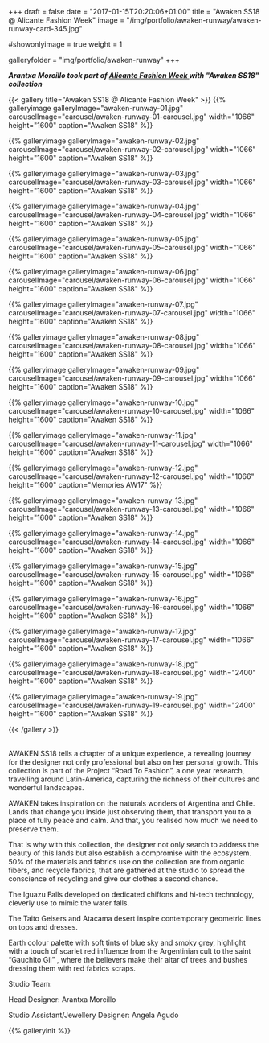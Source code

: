+++
draft = false
date = "2017-01-15T20:20:06+01:00"
title = "Awaken SS18 @ Alicante Fashion Week"
image = "/img/portfolio/awaken-runway/awaken-runway-card-345.jpg"

#showonlyimage = true
weight = 1



galleryfolder = "img/portfolio/awaken-runway"
+++

***Arantxa Morcillo took part of  <a href="http://www.fashionweekalicante.es/disenadores/emergentes/"> Alicante Fashion Week </a> with "Awaken SS18" collection***



<!--more-->

{{< gallery title="Awaken SS18 @ Alicante Fashion Week" >}}
  {{% galleryimage galleryImage="awaken-runway-01.jpg" carouselImage="carousel/awaken-runway-01-carousel.jpg" width="1066" height="1600" caption="Awaken SS18" %}}

  {{% galleryimage galleryImage="awaken-runway-02.jpg" carouselImage="carousel/awaken-runway-02-carousel.jpg" width="1066" height="1600" caption="Awaken SS18" %}}

  {{% galleryimage galleryImage="awaken-runway-03.jpg" carouselImage="carousel/awaken-runway-03-carousel.jpg" width="1066" height="1600" caption="Awaken SS18" %}}

  {{% galleryimage galleryImage="awaken-runway-04.jpg" carouselImage="carousel/awaken-runway-04-carousel.jpg" width="1066" height="1600" caption="Awaken SS18" %}}

  {{% galleryimage galleryImage="awaken-runway-05.jpg" carouselImage="carousel/awaken-runway-05-carousel.jpg" width="1066" height="1600" caption="Awaken SS18" %}}

  {{% galleryimage galleryImage="awaken-runway-06.jpg" carouselImage="carousel/awaken-runway-06-carousel.jpg" width="1066" height="1600" caption="Awaken SS18" %}}

  {{% galleryimage galleryImage="awaken-runway-07.jpg" carouselImage="carousel/awaken-runway-07-carousel.jpg" width="1066" height="1600" caption="Awaken SS18" %}}

  {{% galleryimage galleryImage="awaken-runway-08.jpg" carouselImage="carousel/awaken-runway-08-carousel.jpg" width="1066" height="1600" caption="Awaken SS18" %}}

  {{% galleryimage galleryImage="awaken-runway-09.jpg" carouselImage="carousel/awaken-runway-09-carousel.jpg" width="1066" height="1600" caption="Awaken SS18" %}}

  {{% galleryimage galleryImage="awaken-runway-10.jpg" carouselImage="carousel/awaken-runway-10-carousel.jpg" width="1066" height="1600" caption="Awaken SS18" %}}

  {{% galleryimage galleryImage="awaken-runway-11.jpg" carouselImage="carousel/awaken-runway-11-carousel.jpg" width="1066" height="1600" caption="Awaken SS18" %}}

  {{% galleryimage galleryImage="awaken-runway-12.jpg" carouselImage="carousel/awaken-runway-12-carousel.jpg" width="1066" height="1600" caption="Memories AW17" %}}

  {{% galleryimage galleryImage="awaken-runway-13.jpg" carouselImage="carousel/awaken-runway-13-carousel.jpg" width="1066" height="1600" caption="Awaken SS18" %}}

  {{% galleryimage galleryImage="awaken-runway-14.jpg" carouselImage="carousel/awaken-runway-14-carousel.jpg" width="1066" height="1600" caption="Awaken SS18" %}}

  {{% galleryimage galleryImage="awaken-runway-15.jpg" carouselImage="carousel/awaken-runway-15-carousel.jpg" width="1066" height="1600" caption="Awaken SS18" %}}

  {{% galleryimage galleryImage="awaken-runway-16.jpg" carouselImage="carousel/awaken-runway-16-carousel.jpg" width="1066" height="1600" caption="Awaken SS18" %}}

  {{% galleryimage galleryImage="awaken-runway-17.jpg" carouselImage="carousel/awaken-runway-17-carousel.jpg" width="1066" height="1600" caption="Awaken SS18" %}}

  {{% galleryimage galleryImage="awaken-runway-18.jpg" carouselImage="carousel/awaken-runway-18-carousel.jpg" width="2400" height="1600" caption="Awaken SS18" %}}

  {{% galleryimage galleryImage="awaken-runway-19.jpg" carouselImage="carousel/awaken-runway-19-carousel.jpg" width="2400" height="1600" caption="Awaken SS18" %}}


{{< /gallery >}}

<br/>
AWAKEN SS18 tells a chapter of a unique experience, a revealing journey for the designer not only professional but also on her personal growth. This collection is part of the Project “Road To Fashion”, a one year research, travelling around Latin-America, capturing the richness of their cultures and wonderful landscapes.


AWAKEN takes inspiration on the naturals wonders of Argentina and Chile. Lands that change you inside just observing them, that transport you to a place of fully peace and calm. And that, you realised how much we need to preserve them.

That is why with this collection, the designer not only search to address the beauty of this lands but also establish a compromise with the ecosystem. 50% of the materials and fabrics use on the collection are from organic fibers, and recycle fabrics, that are gathered at the studio to spread the conscience of recycling and give our clothes a second chance.

The Iguazu Falls developed on dedicated chiffons and hi-tech technology, cleverly use to mimic the water falls.

The Taito Geisers and Atacama desert inspire contemporary geometric lines on tops and dresses.

Earth colour palette with soft tints of blue sky and smoky grey, highlight with a touch of scarlet red influence from the Argentinian cult to the saint “Gauchito Gil” , where the believers make their altar of trees and bushes dressing them with red fabrics scraps.

Studio Team:

Head Designer: Arantxa Morcillo

Studio Assistant/Jewellery Designer: Angela Agudo


{{% galleryinit %}}
